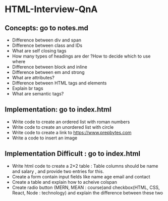 # HTML-Interview-QnA

## Concepts: go to notes.md
* Difference between div and span
* Difference between class and IDs
* What are self closing tags
* How many types of headings are der ?How to decide which to use where 
* Difference between block and inline
* Difference between em and strong
* What are attributes?
* Difference between HTML tags and elements
* Explain br tags
* What are semantic tags?

## Implementation: go to index.html
* Write code to create an ordered list with roman numbers
* Write code to create an unordered list with circle 
* Write code to create a link to https://www.prepbytes.com
* Write a code to insert an image 

## Implementation Difficult : go to index.html
* Write html code to create a 2*2 table : Table columns should be name and salary , and provide two entries for this.
* Create a form contain input fields like name age email and contact
* Create a table and explain how to acheive colspan
* Create radio button (MERN, MEAN : course)and checkbox(HTML, CSS, React, Node : technology) and explain the difference between these two 
